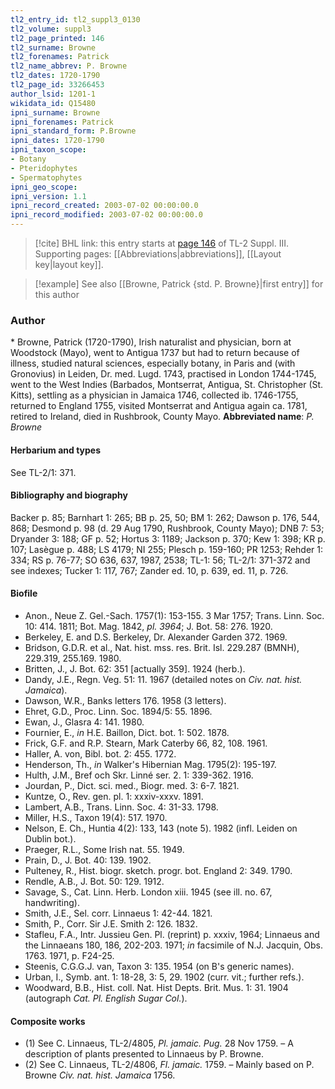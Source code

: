 ```yaml
---
tl2_entry_id: tl2_suppl3_0130
tl2_volume: suppl3
tl2_page_printed: 146
tl2_surname: Browne
tl2_forenames: Patrick
tl2_name_abbrev: P. Browne
tl2_dates: 1720-1790
tl2_page_id: 33266453
author_lsid: 1201-1
wikidata_id: Q15480
ipni_surname: Browne
ipni_forenames: Patrick
ipni_standard_form: P.Browne
ipni_dates: 1720-1790
ipni_taxon_scope: 
- Botany
- Pteridophytes
- Spermatophytes
ipni_geo_scope: 
ipni_version: 1.1
ipni_record_created: 2003-07-02 00:00:00.0
ipni_record_modified: 2003-07-02 00:00:00.0
---
```



> [!cite] BHL link: this entry starts at [page 146](https://www.biodiversitylibrary.org/page/33266453) of TL-2 Suppl. III.
> Supporting pages: [[Abbreviations|abbreviations]], [[Layout key|layout key]].

> [!example] See also [[Browne, Patrick {std. P. Browne}|first entry]] for this author

### Author

\* Browne, Patrick (1720-1790), Irish naturalist and physician, born at Woodstock (Mayo), went to Antigua 1737 but had to return because of illness, studied natural sciences, especially botany, in Paris and (with Gronovius) in Leiden, Dr. med. Lugd. 1743, practised in London 1744-1745, went to the West Indies (Barbados, Montserrat, Antigua, St. Christopher (St. Kitts), settling as a physician in Jamaica 1746, collected ib. 1746-1755, returned to England 1755, visited Montserrat and Antigua again ca. 1781, retired to Ireland, died in Rushbrook, County Mayo. 
**Abbreviated name**: *P. Browne*

#### Herbarium and types

See TL-2/1: 371.

#### Bibliography and biography

Backer p. 85; Barnhart 1: 265; BB p. 25, 50; BM 1: 262; Dawson p. 176, 544, 868; Desmond p. 98 (d. 29 Aug 1790, Rushbrook, County Mayo); DNB 7: 53; Dryander 3: 188; GF p. 52; Hortus 3: 1189; Jackson p. 370; Kew 1: 398; KR p. 107; Lasègue p. 488; LS 4179; NI 255; Plesch p. 159-160; PR 1253; Rehder 1: 334; RS p. 76-77; SO 636, 637, 1987, 2538; TL-1: 56; TL-2/1: 371-372 and see indexes; Tucker 1: 117, 767; Zander ed. 10, p. 639, ed. 11, p. 726.

#### Biofile

- Anon., Neue Z. Gel.-Sach. 1757(1): 153-155. 3 Mar 1757; Trans. Linn. Soc. 10: 414. 1811; Bot. Mag. 1842, *pl. 3964*; J. Bot. 58: 276. 1920.
- Berkeley, E. and D.S. Berkeley, Dr. Alexander Garden 372. 1969.
- Bridson, G.D.R. et al., Nat. hist. mss. res. Brit. Isl. 229.287 (BMNH), 229.319, 255.169. 1980.
- Britten, J., J. Bot. 62: 351 \[actually 359\]. 1924 (herb.).
- Dandy, J.E., Regn. Veg. 51: 11. 1967 (detailed notes on *Civ. nat. hist. Jamaica*).
- Dawson, W.R., Banks letters 176. 1958 (3 letters).
- Ehret, G.D., Proc. Linn. Soc. 1894/5: 55. 1896.
- Ewan, J., Glasra 4: 141. 1980.
- Fournier, E., *in* H.E. Baillon, Dict. bot. 1: 502. 1878.
- Frick, G.F. and R.P. Stearn, Mark Caterby 66, 82, 108. 1961.
- Haller, A. von, Bibl. bot. 2: 455. 1772.
- Henderson, Th., *in* Walker's Hibernian Mag. 1795(2): 195-197.
- Hulth, J.M., Bref och Skr. Linné ser. 2. 1: 339-362. 1916.
- Jourdan, P., Dict. sci. med., Biogr. med. 3: 6-7. 1821.
- Kuntze, O., Rev. gen. pl. 1: xxxiv-xxxv. 1891.
- Lambert, A.B., Trans. Linn. Soc. 4: 31-33. 1798.
- Miller, H.S., Taxon 19(4): 517. 1970.
- Nelson, E. Ch., Huntia 4(2): 133, 143 (note 5). 1982 (infl. Leiden on Dublin bot.).
- Praeger, R.L., Some Irish nat. 55. 1949.
- Prain, D., J. Bot. 40: 139. 1902.
- Pulteney, R., Hist. biogr. sketch. progr. bot. England 2: 349. 1790.
- Rendle, A.B., J. Bot. 50: 129. 1912.
- Savage, S., Cat. Linn. Herb. London xiii. 1945 (see ill. no. 67, handwriting).
- Smith, J.E., Sel. corr. Linnaeus 1: 42-44. 1821.
- Smith, P., Corr. Sir J.E. Smith 2: 126. 1832.
- Stafleu, F.A., Intr. Jussieu Gen. Pl. (reprint) p. xxxiv, 1964; Linnaeus and the Linnaeans 180, 186, 202-203. 1971; *in* facsimile of N.J. Jacquin, Obs. 1763. 1971, p. F24-25.
- Steenis, C.G.G.J. van, Taxon 3: 135. 1954 (on B's generic names).
- Urban, I., Symb. ant. 1: 18-28, 3: 5, 29. 1902 (curr. vit.; further refs.).
- Woodward, B.B., Hist. coll. Nat. Hist Depts. Brit. Mus. 1: 31. 1904 (autograph *Cat. Pl. English Sugar Col.*).

#### Composite works

- (1) See C. Linnaeus, TL-2/4805, *Pl. jamaic. Pug.* 28 Nov 1759. – A description of plants presented to Linnaeus by P. Browne.
- (2) See C. Linnaeus, TL-2/4806, *Fl. jamaic.* 1759. – Mainly based on P. Browne *Civ. nat. hist. Jamaica* 1756.


